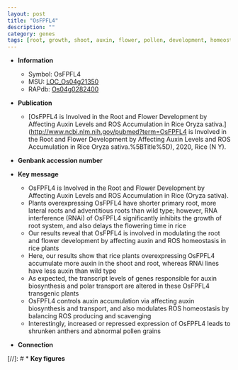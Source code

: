 ```yaml
---
layout: post
title: "OsFPFL4"
description: ""
category: genes
tags: [root, growth, shoot, auxin, flower, pollen, development, homeostasis, flower development, flowering time, lateral root, adventitious root, primary root, auxin biosynthesis, flowering]
---
```


* **Information**  
    + Symbol: OsFPFL4  
    + MSU: [LOC_Os04g21350](http://rice.uga.edu/cgi-bin/ORF_infopage.cgi?orf=LOC_Os04g21350)  
    + RAPdb: [Os04g0282400](https://rapdb.dna.affrc.go.jp/locus/?name=Os04g0282400)  

* **Publication**  
    + [OsFPFL4 is Involved in the Root and Flower Development by Affecting Auxin Levels and ROS Accumulation in Rice Oryza sativa.](http://www.ncbi.nlm.nih.gov/pubmed?term=OsFPFL4 is Involved in the Root and Flower Development by Affecting Auxin Levels and ROS Accumulation in Rice Oryza sativa.%5BTitle%5D), 2020, Rice (N Y).

* **Genbank accession number**  

* **Key message**  
    + OsFPFL4 is Involved in the Root and Flower Development by Affecting Auxin Levels and ROS Accumulation in Rice (Oryza sativa).
    + Plants overexpressing OsFPFL4 have shorter primary root, more lateral roots and adventitious roots than wild type; however, RNA interference (RNAi) of OsFPFL4 significantly inhibits the growth of root system, and also delays the flowering time in rice
    + Our results reveal that OsFPFL4 is involved in modulating the root and flower development by affecting auxin and ROS homeostasis in rice plants
    + Here, our results show that rice plants overexpressing OsFPFL4 accumulate more auxin in the shoot and root, whereas RNAi lines have less auxin than wild type
    + As expected, the transcript levels of genes responsible for auxin biosynthesis and polar transport are altered in these OsFPFL4 transgenic plants
    + OsFPFL4 controls auxin accumulation via affecting auxin biosynthesis and transport, and also modulates ROS homeostasis by balancing ROS producing and scavenging
    + Interestingly, increased or repressed expression of OsFPFL4 leads to shrunken anthers and abnormal pollen grains

* **Connection**  

[//]: # * **Key figures**  


